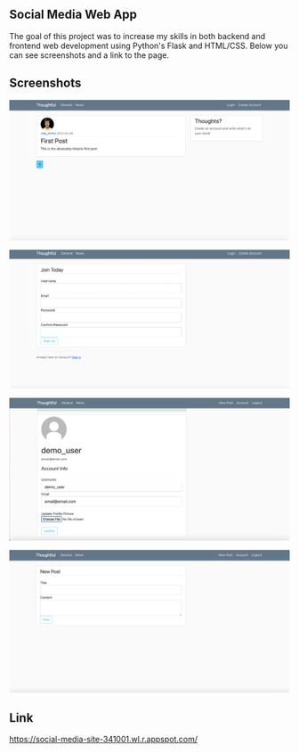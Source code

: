 ## Social Media Web App
The goal of this project was to increase my skills in both backend and frontend web development using Python's Flask and HTML/CSS. Below you can see screenshots and a link to the page.

## Screenshots

![](images/home_page.png)

![](images/join_today.png)

![](images/account_page.png)

![](images/new_post.png)


## Link
https://social-media-site-341001.wl.r.appspot.com/


